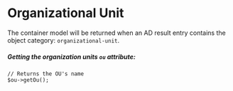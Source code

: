 # Organizational Unit

The container model will be returned when an AD result entry contains the object category: `organizational-unit`.

##### Getting the organization units `ou` attribute:
    
    // Returns the OU's name
    $ou->getOu();

